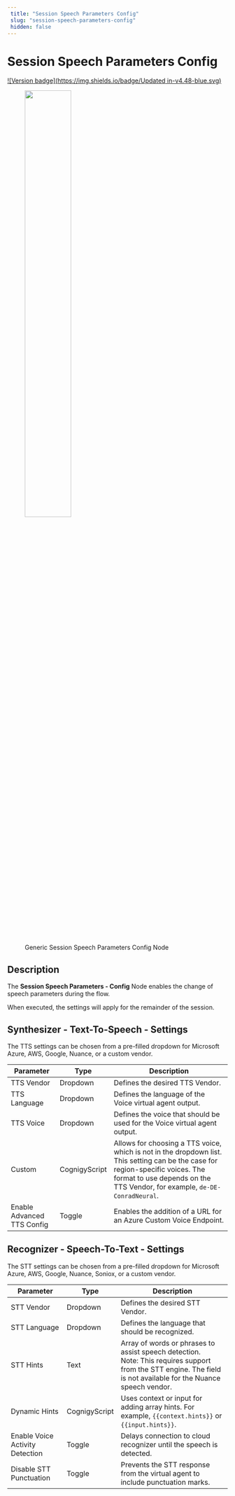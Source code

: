 ```yaml
---
 title: "Session Speech Parameters Config" 
 slug: "session-speech-parameters-config" 
 hidden: false 
---
```


# Session Speech Parameters Config

[![Version badge](https://img.shields.io/badge/Updated in-v4.48-blue.svg)](../../../release-notes/release-notes.md)

<figure>
  <img class="image-center" src="{{config.site_url}}ai/flow-nodes/generic-voice-nodes/images/session-speech-parameter-config.png" width="50%" />
  <figcaption>Generic Session Speech Parameters Config Node</figcaption>
</figure>

## Description

<div class="divider"></div>

The **Session Speech Parameters - Config** Node enables the change of speech parameters during the flow.

When executed, the settings will apply for the remainder of the session.

## Synthesizer - Text-To-Speech - Settings

The TTS settings can be chosen from a pre-filled dropdown for Microsoft Azure, AWS, Google, Nuance, or a custom vendor.

| Parameter                  | Type          | Description                                                                                                                                                                                                  |
|----------------------------|---------------|--------------------------------------------------------------------------------------------------------------------------------------------------------------------------------------------------------------|
| TTS Vendor                 | Dropdown      | Defines the desired TTS Vendor.                                                                                                                                                                              |
| TTS Language               | Dropdown      | Defines the language of the Voice virtual agent output.                                                                                                                                                      |
| TTS Voice                  | Dropdown      | Defines the voice that should be used for the Voice virtual agent output.                                                                                                                                    |
| Custom                     | CognigyScript | Allows for choosing a TTS voice, which is not in the dropdown list. This setting can be the case for region-specific voices. The format to use depends on the TTS Vendor, for example, `de-DE-ConradNeural`. |
| Enable Advanced TTS Config | Toggle        | Enables the addition of a URL for an Azure Custom Voice Endpoint.                                                                                                                                            |

## Recognizer - Speech-To-Text - Settings

The STT settings can be chosen from a pre-filled dropdown  for Microsoft Azure, AWS, Google, Nuance, Soniox, or a custom vendor.

| Parameter                       | Type          | Description                                                                                                                                                          |
|---------------------------------|---------------|----------------------------------------------------------------------------------------------------------------------------------------------------------------------|
| STT Vendor                      | Dropdown      | Defines the desired STT Vendor.                                                                                                                                      |
| STT Language                    | Dropdown      | Defines the language that should be recognized.                                                                                                                      |
| STT Hints                       | Text          | Array of words or phrases to assist speech detection. <br> Note: This requires support from the STT engine. The field is not available for the Nuance speech vendor. |
| Dynamic Hints                   | CognigyScript | Uses context or input for adding array hints. For example, <code>&lcub;&lcub;context.hints&rcub;&rcub;</code> or <code>&lcub;&lcub;input.hints&rcub;&rcub;</code>.   |
| Enable Voice Activity Detection | Toggle        | Delays connection to cloud recognizer until the speech is detected.                                                                                                  |
| Disable STT Punctuation         | Toggle        | Prevents the STT response from the virtual agent to include punctuation marks.                                                                                       |
                                